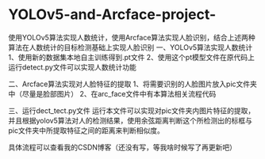 # YOLOv5-and-Arcface-project-
使用YOLOv5算法实现人数统计，使用Arcface算法实现人脸识别，结合上述两种算法在人数统计的目标检测基础上实现人脸识别
一、YOLOv5算法实现人数统计
1、使用新的数据集本地自主训练得到.pt文件
2、使用这个pt模型文件在原代码上运行detect.py文件可以实现人数统计功能

二、Arcface算法实现对人脸特征的提取
1、将需要识别的人脸图片放入pic文件夹中（尽量是脸部图片）
2、在arc_face文件中有本算法相关流程代码

三、运行dect_tect.py文件
运行本文件可以实现对pic文件夹内图片特征的提取，并且根据yolov5算法对人的检测结果，使用余弦距离判断这个所检测出的标框与pic文件夹中所提取特征之间的距离来判断相似度。

具体流程可以查看我的CSDN博客（还没有写，等我啥时候写了再更新吧）
